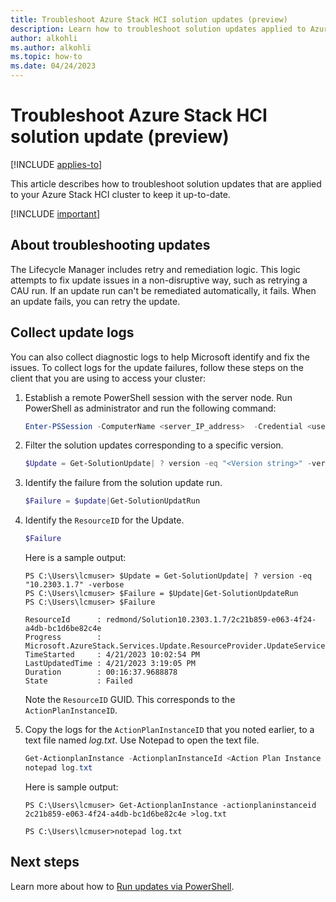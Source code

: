 ```yaml
---
title: Troubleshoot Azure Stack HCI solution updates (preview)
description: Learn how to troubleshoot solution updates applied to Azure Stack HCI (preview).
author: alkohli
ms.author: alkohli
ms.topic: how-to
ms.date: 04/24/2023
---
```


# Troubleshoot Azure Stack HCI solution update (preview)

[!INCLUDE [applies-to](../../includes/hci-applies-to-supplemental-package.md)]

This article describes how to troubleshoot solution updates that are applied to your Azure Stack HCI cluster to keep it up-to-date.

[!INCLUDE [important](../../includes/hci-preview.md)]

## About troubleshooting updates

The Lifecycle Manager includes retry and remediation logic. This logic attempts to fix update issues in a non-disruptive way, such as retrying a CAU run. If an update run can't be remediated automatically, it fails. When an update fails, you can retry the update. 

## Collect update logs

You can also collect diagnostic logs to help Microsoft identify and fix the issues. To collect logs for the update failures, follow these steps on the client that you are using to access your cluster:

1. Establish a remote PowerShell session with the server node. Run PowerShell as administrator and run the following command:
    ```powershell
    Enter-PSSession -ComputerName <server_IP_address>  -Credential <username\password for the server>
    ```
2. Filter the solution updates corresponding to a specific version. 
    ```powershell
    $Update = Get-SolutionUpdate| ? version -eq "<Version string>" -verbose
    ```
3. Identify the failure from the solution update run.
    ```powershell
    $Failure = $update|Get-SolutionUpdatRun
    ```
4. Identify the `ResourceID` for the Update.
    ```powershell
    $Failure
    ```
    Here is a sample output:
    
    ```output
    PS C:\Users\lcmuser> $Update = Get-SolutionUpdate| ? version -eq "10.2303.1.7" -verbose
    PS C:\Users\lcmuser> $Failure = $Update|Get-SolutionUpdateRun
    PS C:\Users\lcmuser> $Failure
    
    ResourceId      : redmond/Solution10.2303.1.7/2c21b859-e063-4f24-a4db-bc1d6be82c4e
    Progress        : Microsoft.AzureStack.Services.Update.ResourceProvider.UpdateService.Models.Step
    TimeStarted     : 4/21/2023 10:02:54 PM
    LastUpdatedTime : 4/21/2023 3:19:05 PM
    Duration        : 00:16:37.9688878
    State           : Failed
    ```
    Note the `ResourceID` GUID. This corresponds to the `ActionPlanInstanceID`.

5. Copy the logs for the `ActionPlanInstanceID` that you noted earlier, to a text file named *log.txt*. Use Notepad to open the text file.

    ```powershell
    Get-ActionplanInstance -ActionplanInstanceId <Action Plan Instance ID> >log.txt
    notepad log.txt
    ```
    Here is sample output:

    ```output
    PS C:\Users\lcmuser> Get-ActionplanInstance -actionplaninstanceid 2c21b859-e063-4f24-a4db-bc1d6be82c4e >log.txt
    
    PS C:\Users\lcmuser>notepad log.txt
    ```


## Next steps

Learn more about how to [Run updates via PowerShell](../update/update-via-powershell.md).
